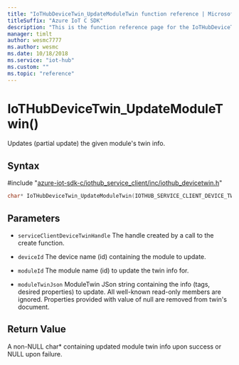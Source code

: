 ```yaml
---                             
title: "IoTHubDeviceTwin_UpdateModuleTwin function reference | Microsoft Docs" 
titleSuffix: "Azure IoT C SDK"            
description: "This is the function reference page for the IoTHubDeviceTwin_UpdateModuleTwin() function in the Azure IoT C SDK. This SDK is used with Azure IoT Hub and Azure IoT Hub Device Provisioning Service"            
manager: timlt                 
author: wesmc7777              
ms.author: wesmc               
ms.date: 10/18/2018                    
ms.service: "iot-hub"             
ms.custom: ""                
ms.topic: "reference"        
---                            
```


# IoTHubDeviceTwin_UpdateModuleTwin()

Updates (partial update) the given module's twin info.

## Syntax

\#include "[azure-iot-sdk-c/iothub_service_client/inc/iothub_devicetwin.h](../iothub-devicetwin-h.md)"  
```C
char* IoTHubDeviceTwin_UpdateModuleTwin(IOTHUB_SERVICE_CLIENT_DEVICE_TWIN_HANDLE  C2);
```

## Parameters
* `serviceClientDeviceTwinHandle` The handle created by a call to the create function. 

* `deviceId` The device name (id) containing the module to update. 

* `moduleId` The module name (id) to update the twin info for. 

* `moduleTwinJson` ModuleTwin JSon string containing the info (tags, desired properties) to update. All well-known read-only members are ignored. Properties provided with value of null are removed from twin's document.

## Return Value
A non-NULL char* containing updated module twin info upon success or NULL upon failure.

